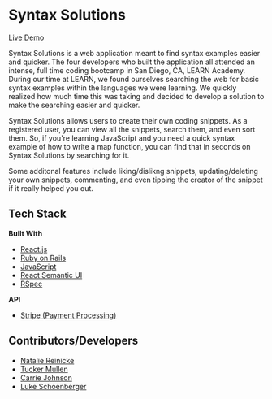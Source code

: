 # Syntax Solutions

[Live Demo](https://glacial-chamber-74968.herokuapp.com/)

Syntax Solutions is a web application meant to find syntax examples easier and quicker. The four developers who built the application all attended an intense, full time coding bootcamp in San Diego, CA, LEARN Academy. During our time at LEARN, we found ourselves searching the web for basic syntax examples within the languages we were learning. We quickly realized how much time this was taking and decided to develop a solution to make the searching easier and quicker.

Syntax Solutions allows users to create their own coding snippets. As a registered user, you can view all the snippets, search them, and even sort them. So, if you're learning JavaScript and you need a quick syntax example of how to write a map function, you can find that in seconds on Syntax Solutions by searching for it.

Some additonal features include liking/dislikng snippets, updating/deleting your own snippets, commenting, and even tipping the creator of the snippet if it really helped you out.

## Tech Stack

**Built With**

- [React.js](https://reactjs.org/)
- [Ruby on Rails](https://rubyonrails.org/)
- [JavaScript](https://www.javascript.com/)
- [React Semantic UI](https://react.semantic-ui.com/)
- [RSpec](https://rspec.info/)

**API**

- [Stripe (Payment Processing)](https://stripe.com/)

## Contributors/Developers

- [Natalie Reinicke](https://www.linkedin.com/in/nataliereinicke/)
- [Tucker Mullen](https://www.linkedin.com/in/tuckermullen/)
- [Carrie Johnson](https://www.linkedin.com/in/johnson-carrie2000/)
- [Luke Schoenberger](https://www.linkedin.com/in/luke-schoenberger-a34ba496/)
